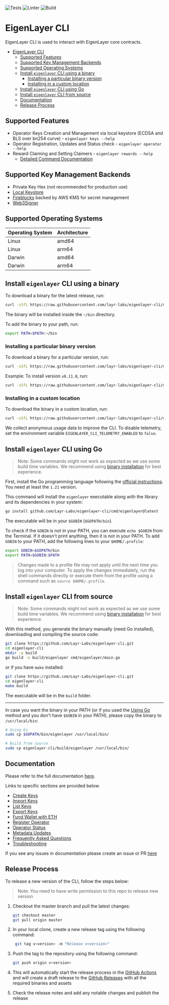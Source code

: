![Tests](https://github.com/Layr-Labs/eigenlayer-cli/actions/workflows/tests.yml/badge.svg)
![Linter](https://github.com/Layr-Labs/eigenlayer-cli/actions/workflows/golangci-lint.yml/badge.svg)
![Build](https://github.com/Layr-Labs/eigenlayer-cli/actions/workflows/build.yml/badge.svg)

# EigenLayer CLI

EigenLayer CLI is used to interact with EigenLayer core contracts.

<!-- TOC -->
* [EigenLayer CLI](#eigenlayer-cli)
  * [Supported Features](#supported-features)
  * [Supported Key Management Backends](#supported-key-management-backends)
  * [Supported Operating Systems](#supported-operating-systems)
  * [Install `eigenlayer` CLI using a binary](#install-eigenlayer-cli-using-a-binary)
    * [Installing a particular binary version](#installing-a-particular-binary-version)
    * [Installing in a custom location](#installing-in-a-custom-location)
  * [Install `eigenlayer` CLI using Go](#install-eigenlayer-cli-using-go)
  * [Install `eigenlayer` CLI from source](#install-eigenlayer-cli-from-source)
  * [Documentation](#documentation)
  * [Release Process](#release-process)
<!-- TOC -->

## Supported Features
* Operator Keys Creation and Management via local keystore (ECDSA and BLS over bn254 curve) - `eigenlayer keys --help`
* Operator Registration, Updates and Status check - `eigenlayer operator --help`
* Reward Claiming and Setting Claimers - `eigenlayer rewards --help`
  * [Detailed Command Documentation](pkg/rewards/README.md)

## Supported Key Management Backends
* Private Key Hex (not recommended for production use)
* [Local Keystore](https://ethereum.org/en/developers/docs/data-structures-and-encoding/web3-secret-storage/)
* [Fireblocks](https://www.fireblocks.com/) backed by AWS KMS for secret management
* [Web3Signer](https://docs.web3signer.consensys.io/)

## Supported Operating Systems
| Operating System | Architecture |
|------------------|--------------|
| Linux            | amd64        |
| Linux            | arm64        |
| Darwin           | amd64        |
| Darwin           | arm64        |


## Install `eigenlayer` CLI using a binary
To download a binary for the latest release, run:
```bash
curl -sSfL https://raw.githubusercontent.com/layr-labs/eigenlayer-cli/master/scripts/install.sh | sh -s
```
The binary will be installed inside the `~/bin` directory.

To add the binary to your path, run:
```bash
export PATH=$PATH:~/bin
```

### Installing a particular binary version
To download a binary for a particular version, run:
```bash
curl -sSfL https://raw.githubusercontent.com/layr-labs/eigenlayer-cli/master/scripts/install.sh | sh -s -- <version>
```

Example: To install version `v0.11.0`, run:
```bash
curl -sSfL https://raw.githubusercontent.com/layr-labs/eigenlayer-cli/master/scripts/install.sh | sh -s -- v0.11.0
```

### Installing in a custom location
To download the binary in a custom location, run:
```bash
curl -sSfL https://raw.githubusercontent.com/layr-labs/eigenlayer-cli/master/scripts/install.sh | sh -s -- -b <custom_location>
```
We collect anonymous usage data to improve the CLI. To disable telemetry, set the environment variable `EIGENLAYER_CLI_TELEMETRY_ENABLED` to `false`.

## Install `eigenlayer` CLI using Go
>Note: Some commands might not work as expected as we use some build time variables. We recommend using [binary installation](#install-eigenlayer-cli-using-a-binary) for best experience.

First, install the Go programming language following the [official instructions](https://go.dev/doc/install). You need at least the `1.21` version.

This command will install the `eigenlayer` executable along with the library and its dependencies in your system:

```bash
go install github.com/Layr-Labs/eigenlayer-cli/cmd/eigenlayer@latest
```

The executable will be in your `$GOBIN` (`$GOPATH/bin`).

To check if the `GOBIN` is not in your PATH, you can execute `echo $GOBIN` from the Terminal. If it doesn't print anything, then it is not in your PATH. To add `GOBIN` to your PATH, add the following lines to your `$HOME/.profile`:

```bash
export GOBIN=$GOPATH/bin
export PATH=$GOBIN:$PATH
```

> Changes made to a profile file may not apply until the next time you log into your computer. To apply the changes immediately, run the shell commands directly or execute them from the profile using a command such as `source $HOME/.profile`.

## Install `eigenlayer` CLI from source
>Note: Some commands might not work as expected as we use some build time variables. We recommend using [binary installation](#install-eigenlayer-cli-using-a-binary) for best experience.

With this method, you generate the binary manually (need Go installed), downloading and compiling the source code:

```bash
git clone https://github.com/Layr-Labs/eigenlayer-cli.git
cd eigenlayer-cli
mkdir -p build
go build -o build/eigenlayer cmd/eigenlayer/main.go
```

or if you have `make` installed:

```bash
git clone https://github.com/Layr-Labs/eigenlayer-cli.git
cd eigenlayer-cli
make build
```

The executable will be in the `build` folder.

---
In case you want the binary in your PATH (or if you used the [Using Go](#install-eigenlayer-cli-using-go) method and you don't have `$GOBIN` in your PATH), please copy the binary to `/usr/local/bin`:

```bash
# Using Go
sudo cp $GOPATH/bin/eigenlayer /usr/local/bin/

# Build from source
sudo cp eigenlayer-cli/build/eigenlayer /usr/local/bin/
```

## Documentation
Please refer to the full documentation [here](https://docs.eigenlayer.xyz/operator-guides/operator-installation).

Links to specific sections are provided below.
* [Create Keys](https://docs.eigenlayer.xyz/operator-guides/operator-installation#create-keys)
* [Import Keys](https://docs.eigenlayer.xyz/operator-guides/operator-installation#import-keys)
* [List Keys](https://docs.eigenlayer.xyz/operator-guides/operator-installation#list-keys)
* [Export Keys](https://docs.eigenlayer.xyz/operator-guides/operator-installation#export-keys)
* [Fund Wallet with ETH](https://docs.eigenlayer.xyz/operator-guides/operator-installation#fund-ecdsa-wallet)
* [Register Operator](https://docs.eigenlayer.xyz/operator-guides/operator-installation#registration)
* [Operator Status](https://docs.eigenlayer.xyz/operator-guides/operator-installation#checking-status-of-registration)
* [Metadata Updates](https://docs.eigenlayer.xyz/operator-guides/operator-installation#metadata-updates)
* [Frequently Asked Questions](https://docs.eigenlayer.xyz/operator-guides/operator-faq)
* [Troubleshooting](https://docs.eigenlayer.xyz/operator-guides/troubleshooting)

If you see any issues in documentation please create an issue or PR [here](https://github.com/Layr-Labs/eigenlayer-docs)

## Release Process
To release a new version of the CLI, follow the steps below:
> Note: You need to have write permission to this repo to release new version

1. Checkout the master branch and pull the latest changes:
    ```bash
    git checkout master
    git pull origin master
    ```
2. In your local clone, create a new release tag using the following command:
    ```bash
     git tag v<version> -m "Release v<version>"
    ```
3. Push the tag to the repository using the following command:
    ```bash
    git push origin v<version>
    ```
   
4. This will automatically start the release process in the [GitHub Actions](https://github.com/Layr-Labs/eigenlayer-cli/actions/workflows/release.yml) and will create a draft release to the [GitHub Releases](https://github.com/Layr-Labs/eigenlayer-cli/releases) with all the required binaries and assets
5. Check the release notes and add any notable changes and publish the release
